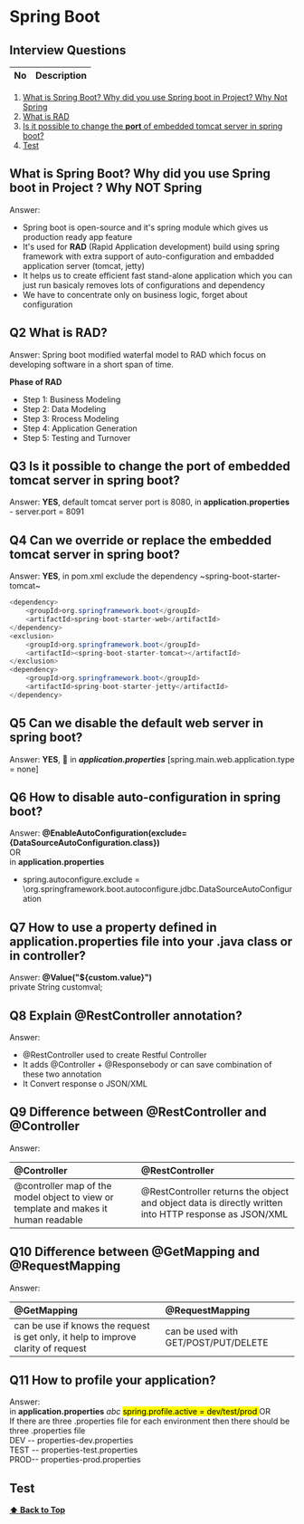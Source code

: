 # Spring Boot

## Interview Questions

No | Description
:-- | :-- |
1. [What is Spring Boot? Why did you use Spring boot in Project? Why Not Spring](#What-is-Spring-Boot?-Why-did-you-use-Spring-boot-in-Project?-Why-NOT-Spring)
2. [What is RAD](#Q2-What-is-RAD?)
3. [Is it possible to change the **port** of embedded tomcat server in spring boot?](#Q3-Is-it-possible-to-change-the-**port**-of-embedded-tomcat-server-in-spring-boot?)
3. [Test](#test)


## What is Spring Boot? Why did you use Spring boot in Project ? Why NOT Spring

Answer:
* Spring boot is open-source and it's spring module which gives us production ready app feature  
* It's used for **RAD** (Rapid Application development) build using spring framework with extra support of auto-configuration and embadded application server (tomcat, jetty)  
* It helps us to create efficient fast stand-alone application which you can just run basicaly removes lots of configurations and dependency    
* We have to concentrate only on business logic, forget about configuration


## Q2 What is RAD?
Answer: Spring boot modified waterfal model to RAD which focus on developing software in a short span of time.

**Phase of RAD**
* Step 1: Business Modeling
* Step 2: Data Modeling
* Step 3: Rrocess Modeling
* Step 4: Application Generation
* Step 5: Testing and Turnover

## Q3 Is it possible to change the **port** of embedded tomcat server in spring boot?
Answer: **YES**, default tomcat server port is 8080,
in **application.properties** - server.port = 8091

## Q4 Can we override or replace the embedded **tomcat server** in spring boot?
Answer: **YES**,
in pom.xml exclude the dependency ~spring-boot-starter-tomcat~
```java
<dependency>
	<groupId>org.springframework.boot</groupId>
	<artifactId>spring-boot-starter-web</artifactId>
</dependency>
<exclusion>
	<groupId>org.springframework.boot</groupId>
	<artifactId><spring-boot-starter-tomcat></artifactId>
</exclusion>
<dependency>
	<groupId>org.springframework.boot</groupId>
	<artifactId>spring-boot-starter-jetty</artifactId>
</dependency>
```

## Q5 Can we disable the default **web server** in spring boot?
Answer: **YES**, 
📌 in ***application.properties*** [spring.main.web.application.type = none]

## Q6 How to disable auto-configuration in spring boot?
Answer: 
**@EnableAutoConfiguration(exclude={DataSourceAutoConfiguration.class})**  
OR  
in **application.properties** 
- spring.autoconfigure.exclude = \org.springframework.boot.autoconfigure.jdbc.DataSourceAutoConfiguration

## Q7 How to use a property defined in application.properties file into your .java class or in controller?
Answer: 
**@Value("${custom.value}")**  
private String customval;

## Q8 Explain @RestController annotation?
Answer: 
- @RestController used to create Restful Controller 
- It adds @Controller + @Responsebody or can save combination of these two annotation
- It Convert response o JSON/XML

## Q9 Difference between @RestController and @Controller
Answer:  

@Controller | @RestController
:-- | :-- |
@controller map of the model object to view or template and makes it human readable | @RestController returns the object and object data is directly written into HTTP response as JSON/XML  

## Q10 Difference between @GetMapping and @RequestMapping
Answer:  

@GetMapping | @RequestMapping
:-- | :-- |
can be use if knows the request is get only, it help to improve clarity of request | can be used with GET/POST/PUT/DELETE  

## Q11 How to profile your application?
Answer:  
in **application.properties** 
_abc_ 
<mark> spring.profile.active = dev/test/prod  </mark>
OR  
If there are three .properties file for each environment then there should be three .properties file    
DEV -- properties-dev.properties  
TEST -- properties-test.properties  
PROD-- properties-prod.properties  

## Test 

**[⬆ Back to Top](#Spring-Boot)**
